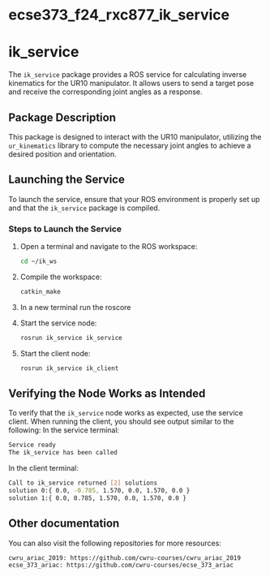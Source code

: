 # ecse373_f24_rxc877_ik_service
# ik_service

The `ik_service` package provides a ROS service for calculating inverse kinematics for the UR10 manipulator. It allows users to send a target pose and receive the corresponding joint angles as a response.

## Package Description

This package is designed to interact with the UR10 manipulator, utilizing the `ur_kinematics` library to compute the necessary joint angles to achieve a desired position and orientation.

## Launching the Service

To launch the service, ensure that your ROS environment is properly set up and that the `ik_service` package is compiled.

### Steps to Launch the Service

1. Open a terminal and navigate to the ROS workspace:
    ```bash
    cd ~/ik_ws
    ```

2. Compile the workspace:
    ```bash
    catkin_make
    ```
3. In a new terminal run the roscore
   
4. Start the service node:
    ```bash
    rosrun ik_service ik_service

5. Start the client node:
   ```bash
   rosrun ik_service ik_client 

## Verifying the Node Works as Intended

To verify that the `ik_service` node works as expected, use the service client. When running the client, you should see output similar to the following:
In the service terminal:
```bash
Service ready
The ik_service has been called
```
In the client terminal:
```bash
Call to ik_service returned [2] solutions
solution 0:{ 0.0, -0.785, 1.570, 0.0, 1.570, 0.0 }
solution 1:{ 0.0, 0.785, 1.570, 0.0, 1.570, 0.0 }

```

## Other documentation 
You can also visit the following repositories for more resources:

    cwru_ariac_2019: https://github.com/cwru-courses/cwru_ariac_2019
    ecse_373_ariac: https://github.com/cwru-courses/ecse_373_ariac
